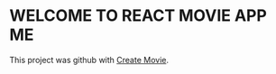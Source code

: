 # WELCOME TO REACT MOVIE APP ME

This project was github with [Create Movie](https://Baiel18.github.io/react-movie-app).
